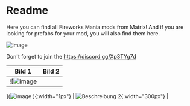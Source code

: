 # Readme
Here you can find all Fireworks Mania mods from Matrix! And if you are looking for prefabs for your mod, you will also find them here.

![image](https://github.com/MatrixoYT/Matrix-Fireworks-Mania-Mods/assets/121494555/f7dc5921-fc1a-4f28-a5ba-2fb8409b82eb)

Don't forget to join the https://discord.gg/Xp3TYg7d

| Bild 1 | Bild 2 |
| --- | --- |
| ![![image](https://github.com/MatrixoYT/Matrix-Fireworks-Mania-Mods/assets/121494555/4f5723d5-78da-4a21-a543-b77ebdfc49b0)
](![image](https://github.com/MatrixoYT/Matrix-Fireworks-Mania-Mods/assets/121494555/80525de7-bc6e-4277-9f0e-1801bc08b4d1)
){:width="1px"} | ![Beschreibung 2](Bild-URL-2){:width="300px"} |

